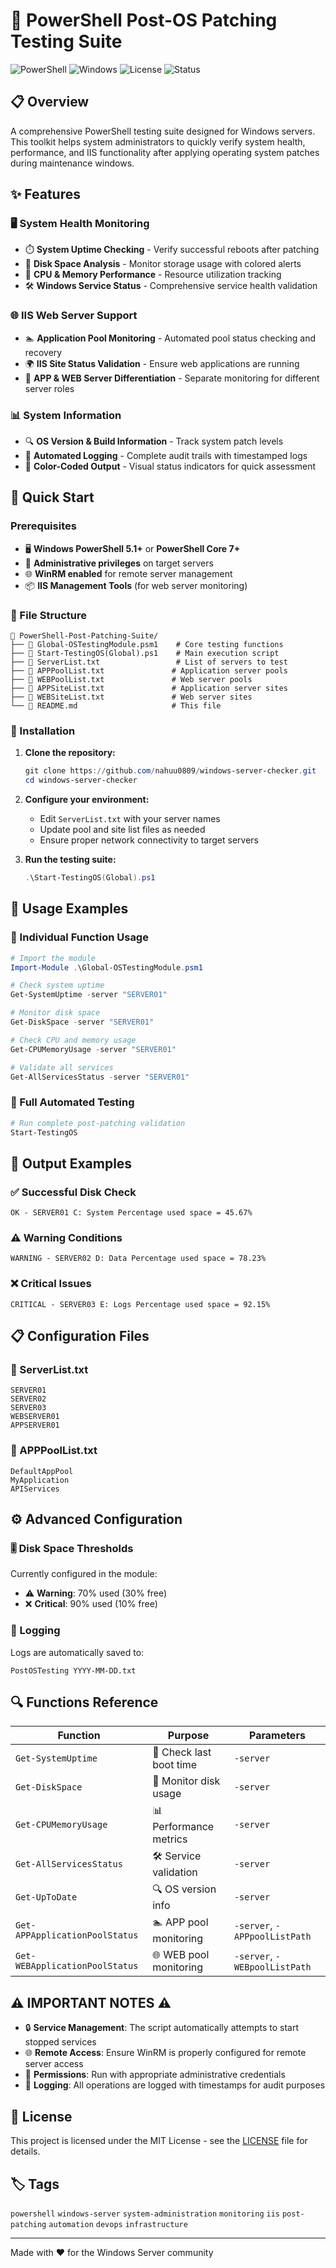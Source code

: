 # 🔧 PowerShell Post-OS Patching Testing Suite

![PowerShell](https://img.shields.io/badge/PowerShell-5.1%2B-blue.svg)
![Windows](https://img.shields.io/badge/Platform-Windows-lightgrey.svg)
![License](https://img.shields.io/badge/License-MIT-green.svg)
![Status](https://img.shields.io/badge/Status-Active-brightgreen.svg)

## 📋 Overview

A comprehensive PowerShell testing suite designed for Windows servers. This toolkit helps system administrators to quickly verify system health, performance, and IIS functionality after applying operating system patches during maintenance windows.

## ✨ Features

### 🖥️ **System Health Monitoring**
- ⏱️ **System Uptime Checking** - Verify successful reboots after patching
- 💾 **Disk Space Analysis** - Monitor storage usage with colored alerts
- 🔄 **CPU & Memory Performance** - Resource utilization tracking
- 🛠️ **Windows Service Status** - Comprehensive service health validation

### 🌐 **IIS Web Server Support**
- 🏊 **Application Pool Monitoring** - Automated pool status checking and recovery
- 🌍 **IIS Site Status Validation** - Ensure web applications are running
- 📱 **APP & WEB Server Differentiation** - Separate monitoring for different server roles

### 📊 **System Information**
- 🔍 **OS Version & Build Information** - Track system patch levels
- 📝 **Automated Logging** - Complete audit trails with timestamped logs
- 🎨 **Color-Coded Output** - Visual status indicators for quick assessment

## 🚀 Quick Start

### Prerequisites

- 🖥️ **Windows PowerShell 5.1+** or **PowerShell Core 7+**
- 👤 **Administrative privileges** on target servers
- 🌐 **WinRM enabled** for remote server management
- 📦 **IIS Management Tools** (for web server monitoring)

### 📂 File Structure

```
📁 PowerShell-Post-Patching-Suite/
├── 📄 Global-OSTestingModule.psm1    # Core testing functions
├── 📄 Start-TestingOS(Global).ps1    # Main execution script
├── 📄 ServerList.txt                 # List of servers to test
├── 📄 APPPoolList.txt               # Application server pools
├── 📄 WEBPoolList.txt               # Web server pools
├── 📄 APPSiteList.txt               # Application server sites
├── 📄 WEBSiteList.txt               # Web server sites
└── 📄 README.md                     # This file
```

### 🔧 Installation

1. **Clone the repository:**
   ```powershell
   git clone https://github.com/nahuu0809/windows-server-checker.git
   cd windows-server-checker
   ```

2. **Configure your environment:**
   - Edit `ServerList.txt` with your server names
   - Update pool and site list files as needed
   - Ensure proper network connectivity to target servers

3. **Run the testing suite:**
   ```powershell
   .\Start-TestingOS(Global).ps1
   ```

## 📖 Usage Examples

### 🎯 Individual Function Usage

```powershell
# Import the module
Import-Module .\Global-OSTestingModule.psm1

# Check system uptime
Get-SystemUptime -server "SERVER01"

# Monitor disk space
Get-DiskSpace -server "SERVER01"

# Check CPU and memory usage
Get-CPUMemoryUsage -server "SERVER01"

# Validate all services
Get-AllServicesStatus -server "SERVER01"
```

### 🔄 Full Automated Testing

```powershell
# Run complete post-patching validation
Start-TestingOS
```

## 🎨 Output Examples

### ✅ Successful Disk Check
```
OK - SERVER01 C: System Percentage used space = 45.67%
```

### ⚠️ Warning Conditions
```
WARNING - SERVER02 D: Data Percentage used space = 78.23%
```

### ❌ Critical Issues
```
CRITICAL - SERVER03 E: Logs Percentage used space = 92.15%
```

## 📋 Configuration Files

### 📄 ServerList.txt
```
SERVER01
SERVER02
SERVER03
WEBSERVER01
APPSERVER01
```

### 📄 APPPoolList.txt
```
DefaultAppPool
MyApplication
APIServices
```

## ⚙️ Advanced Configuration

### 🎚️ Disk Space Thresholds
Currently configured in the module:
- ⚠️ **Warning**: 70% used (30% free)
- ❌ **Critical**: 90% used (10% free)

### 📝 Logging
Logs are automatically saved to:
```
PostOSTesting YYYY-MM-DD.txt
```

## 🔍 Functions Reference

| Function | Purpose | Parameters |
|----------|---------|------------|
| `Get-SystemUptime` | 📅 Check last boot time | `-server` |
| `Get-DiskSpace` | 💾 Monitor disk usage | `-server` |
| `Get-CPUMemoryUsage` | 📊 Performance metrics | `-server` |
| `Get-AllServicesStatus` | 🛠️ Service validation | `-server` |
| `Get-UpToDate` | 🔍 OS version info | `-server` |
| `Get-APPApplicationPoolStatus` | 🏊 APP pool monitoring | `-server`, `-APPpoolListPath` |
| `Get-WEBApplicationPoolStatus` | 🌐 WEB pool monitoring | `-server`, `-WEBpoolListPath` |

## ⚠️ IMPORTANT NOTES ⚠️

- 🔒 **Service Management**: The script automatically attempts to start stopped services
- 🌐 **Remote Access**: Ensure WinRM is properly configured for remote server access
- 👤 **Permissions**: Run with appropriate administrative credentials
- 📝 **Logging**: All operations are logged with timestamps for audit purposes


## 📄 License

This project is licensed under the MIT License - see the [LICENSE](LICENSE) file for details.


## 🏷️ Tags

`powershell` `windows-server` `system-administration` `monitoring` `iis` `post-patching` `automation` `devops` `infrastructure`

---

Made with ❤️ for the Windows Server community